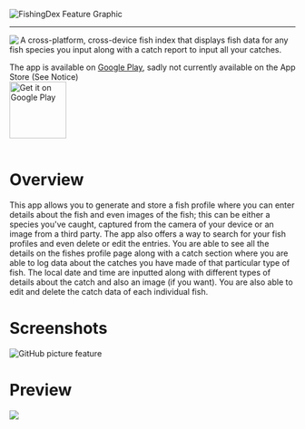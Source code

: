 ![FishingDex Feature Graphic](https://user-images.githubusercontent.com/71614127/133943317-9f0eaa95-ce9e-42cf-ba07-6ad3972ecbb1.png)
***
<img align="left" src="https://user-images.githubusercontent.com/71614127/133944497-59e6e107-e56e-4ef9-9aaf-ef98359538c6.png">

A cross-platform, cross-device fish index that displays fish data for any fish species you input along with a catch report to input all your catches.  

The app is available on [Google Play](https://play.google.com/store/apps/details?id=com.fishingdex), sadly not currently available on the App Store (See Notice)  
<a href='https://play.google.com/store/apps/details?id=com.fishingdex&pcampaignid=pcampaignidMKT-Other-global-all-co-prtnr-py-PartBadge-Mar2515-1'><img alt='Get it on Google Play' src='https://play.google.com/intl/en_us/badges/static/images/badges/en_badge_web_generic.png' height="100"/></a>  
<br/>

# Overview
This app allows you to generate and store a fish profile where you can enter details about the fish and even images of the fish; this can be either a species you've caught, captured from the camera of your device or an image from a third party. The app also offers a way to search for your fish profiles and even delete or edit the entries. You are able to see all the details on the fishes profile page along with a catch section where you are able to log data about the catches you have made of that particular type of fish. The local date and time are inputted along with different types of details about the catch and also an image (if you want). You are also able to edit and delete the catch data of each individual fish.
# Screenshots

![GitHub picture feature](https://user-images.githubusercontent.com/71614127/133947177-d861aff9-f91e-4ac1-b036-b1fbefc733b6.png)  

# Preview
![](https://thumbs.gfycat.com/PerfumedDentalHogget-size_restricted.gif)
